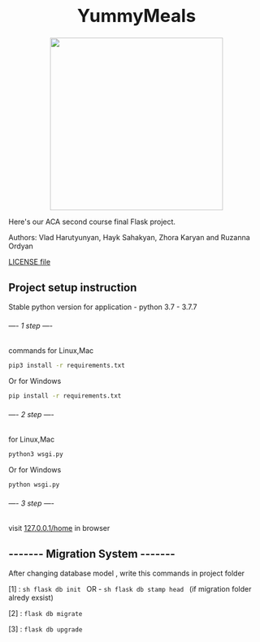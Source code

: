 <p align="center">
  <h1 style="font-size:35px; text-align:center;"> YummyMeals </h1>
</p>
<p align="center">
  <img width="340" height="340" src="https://github.com/Vlad-Harutyunyan/YummyMeals/blob/master/app/index/static/media/logo1.png">
</p>
Here's our ACA second course final Flask project. 

Authors: Vlad Harutyunyan, Hayk Sahakyan, Zhora Karyan and Ruzanna Ordyan

[LICENSE file](https://github.com/Vlad-Harutyunyan/YummyMeals/blob/master/LICENSE.md)

## Project setup instruction
Stable python version for application - python 3.7 - 3.7.7


###### —-    1 step     —-

commands
for Linux,Mac
```sh
pip3 install -r requirements.txt
```

Or
for Windows
```sh
pip install -r requirements.txt
```


###### —-    2 step     —-

for Linux,Mac
```sh
python3 wsgi.py 
```
Or
for Windows
```sh 
python wsgi.py 
```


###### —-    3 step     —-

visit [127.0.0.1/home](http://127.0.0.1:5000/) in browser




## ------- Migration System -------

After changing database model , write this commands in project folder 
 
 [1] : ```sh flask db init ``` OR -  ```sh flask db stamp head ``` (if migration folder alredy exsist)

 [2] : ``` flask db migrate ```

 [3] : ``` flask db upgrade ```
